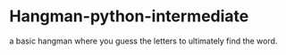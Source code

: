 # Hangman-python-intermediate
a basic hangman where you guess the letters to ultimately find the word.
